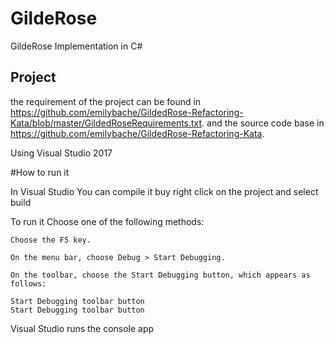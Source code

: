 # GildeRose
 GildeRose Implementation in C#
 
## Project 
the requirement of the project can be found in https://github.com/emilybache/GildedRose-Refactoring-Kata/blob/master/GildedRoseRequirements.txt. 
 and the source code base in https://github.com/emilybache/GildedRose-Refactoring-Kata.
 
Using Visual Studio 2017 

#How to run it

In Visual Studio
You can compile it buy right click on the project and select build 

To run it 
Choose one of the following methods:

    Choose the F5 key.

    On the menu bar, choose Debug > Start Debugging.

    On the toolbar, choose the Start Debugging button, which appears as follows:

    Start Debugging toolbar button
    Start Debugging toolbar button

Visual Studio runs the console app 


